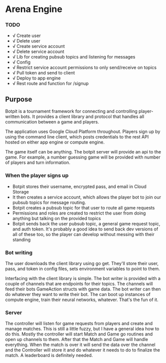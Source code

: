 # Arena Engine

### TODO
* √ Create user
* √ Delete user
* √ Create service account
* √ Delete service account
* √ Lib for creating pubsub topics and listening for messages
* √ Config
* √ Restrict service account permissions to only send/receive on topics
* √ Pull token and send to client
* √ Deploy to app engine
* √ Rest route and function for /signup

## Purpose

Botpit is a tournament framework for connecting and controlling player-written bots. It provides a client library and protocol that handles all communication between a game and players.

The application uses Google Cloud Platform throughout. Players sign up by using the command line client, which posts credentials to the rest API hosted on either app engine or compute engine.

The game itself can be anything. The botpit server will provide an api to the game. For example, a number guessing game will be provided with number of players and turn information.

### When the player signs up
* Botpit stores their username, encrypted pass, and email in Cloud Storage
* It then creates a service account, which allows the player bot to join our pubsub topics for message routing.
* Botpit creates a pubsub topic for that user to route all game requests
* Permissions and roles are created to restrict the user from doing anything but talking on the provided topics
* Botpit sends back the user pubsub topic, a general game request topic, and auth token. It's probably a good idea to send back dev versions of all of these too, so the player can develop without messing with their standing

### Bot writing
The user downloads the client library using go get. They'll store their user, pass, and token in config files, sets environment variables to point to them.

Interfacing with the client library is simple. The bot writer is provided with a couple of channels that are endpoints for their topics. The channels will feed their bots GameAction structs with game data. The bot writer can then do whatever they want to write their bot. The can boot up instances of compute engine, train their neural networks, whatever. That's the fun of it.

### Server
The controller will listen for game requests from players and create and manage matches. This is still a little fuzzy, but I have a general idea how to do this. Mostly the controller will start Match and Game go routines and open up channels to them. After that the Match and Game will handle everything. When the match is over it will send the data over the channel and the Controller will store it and do whatever it needs to do to finalize the match. A leaderboard is definitely needed.
